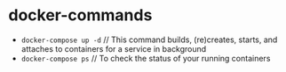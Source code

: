 # docker-commands
- `docker-compose up -d`
// This command builds, (re)creates, starts, and attaches to containers for a service in background
- `docker-compose ps` // To check the status of your running containers
